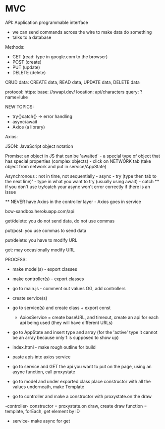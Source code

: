 # MVC
<!-- SECTION Monday 8/1 -->
API: Application programmable interface 
- we can send commands across the wire to make data do something 
- talks to a database 

Methods:
- GET (read: type in google.com to the browser)
- POST (create)
- PUT (update)
- DELETE (delete)


CRUD data: CREATE data, READ data, UPDATE data, DELETE data


protocol: https:
base: //swapi.dev/
location: api/characters
query: ?name=luke

NEW TOPICS:
- try{}catch{} -> error handling 
- async/await 
- Axios (a library)


Axios: 

JSON: JavaScript object notation 

Promise: an object in JS that can be 'awaited'
    - a special type of object that has special properties (complex objects)
    - click on NETWORK tab (take object from network and put in service/AppState)


<!-- NOTE Get requests -->

Asynchronous : not in time, not sequentially 
    - async 
    - try (type then tab to the next line)'
    - type in what you want to try (usually using await)
    - catch 
** if you don't use try/catch your async won't error correctly if there is an issue

** NEVER have Axios in the controller layer
    - Axios goes in service 


<!-- SECTION Tuesday 8/2 -->
bcw-sandbox.herokuapp.com/api


get/delete: you do not send data, do not use commas

put/post: you use commas to send data

put/delete: you have to modify URL

get: may occasionally modify URL 


<!-- SECTION Wednesday 8/3 -->
PROCESS:
- make model(s) - export classes 
- make controller(s) - export classes 
- go to main.js - comment out values OG, add controllers 
- create service(s) 
- go to service(s) and create class + export const 
    - AxiosService = create baseURL, and timeout, create an api for each api being used (they will have different URLs)
- go to AppState and insert type and array (for the 'active' type it cannot be an array because only 1 is supposed to show up)

- index.html - make rough outline for build 
- paste apis into axios service 
- go to service and GET the api you want to put on the page, using an async function, call proxystate 
- go to model and under exported class place constructor with all the values underneath, make Template 
- go to controller and make a constructor with proxystate.on the draw 


-controller- constructor = proxystate.on draw, create draw function = template, forEach, get element by ID 
- service- make async for get


<!-- SECTION Thursday 8/4-->



